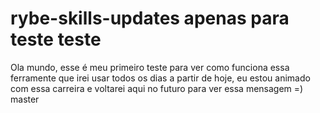rybe-skills-updates
apenas para teste
teste
=======
Ola mundo, esse é meu primeiro teste para ver como funciona essa ferramente que irei usar todos os dias a partir de hoje, eu estou animado com essa carreira e voltarei aqui no futuro para ver essa mensagem =)
master
